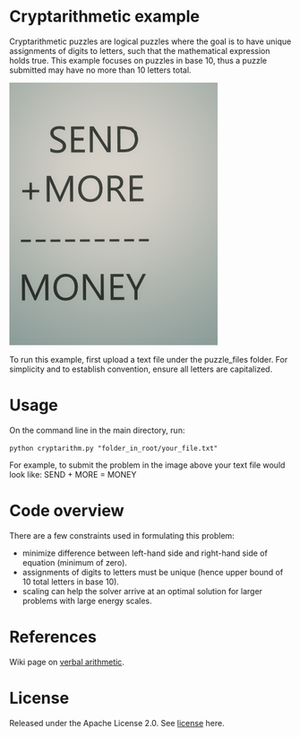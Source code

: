 # Cryptarithmetic example
Cryptarithmetic puzzles are logical puzzles where the goal is to have unique assignments of digits to letters,
such that the mathematical expression holds true.
This example focuses on puzzles in base 10, thus a puzzle submitted may have no more than 10 letters total.

![example puzzle](/images/cryptarithmetic_ex.png)

To run this example, first upload a text file under the puzzle_files folder.
For simplicity and to establish convention, ensure all letters are capitalized.

# Usage
On the command line in the main directory, run:

`python cryptarithm.py "folder_in_root/your_file.txt"`

For example, to submit the problem in the image above your text file would look like:
SEND + MORE = MONEY

# Code overview
There are a few constraints used in formulating this problem:
* minimize difference between left-hand side and right-hand side of equation (minimum of zero).
* assignments of digits to letters must be unique (hence upper bound of 10 total letters in base 10).
* scaling can help the solver arrive at an optimal solution for larger problems with large energy scales.

# References
Wiki page on [verbal arithmetic](https://en.wikipedia.org/wiki/Verbal_arithmetic).

# License
Released under the Apache License 2.0. See [license](LICENSE) here.
